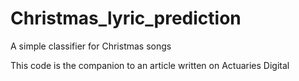 # Christmas_lyric_prediction
 A simple classifier for Christmas songs
 
 This code is the companion to an article written on Actuaries Digital

